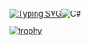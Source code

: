 
[![Typing SVG](https://readme-typing-svg.herokuapp.com?color=65ae37&lines=Hello+,+my+name+is+Ksenia)](https://git.io/typing-svg)![C#](https://img.shields.io/badge/c%23-%23239120.svg?style=for-the-badge&logo=csharp&logoColor=white)


[![trophy](https://github-profile-trophy.vercel.app/?username=ryo-ma)](https://github.com/ryo-ma/github-profile-trophy)
<!--
**Zakharka2005/Zakharka2005** is a ✨ _special_ ✨ repository because its `README.md` (this file) appears on your GitHub profile.

Here are some ideas to get you started:

- 🔭 I’m currently working on ...
- 🌱 I’m currently learning ...
- 👯 I’m looking to collaborate on ...
- 🤔 I’m looking for help with ...
- 💬 Ask me about ...
- 📫 How to reach me: ...
- 😄 Pronouns: ...
- ⚡ Fun fact: ...
-->
